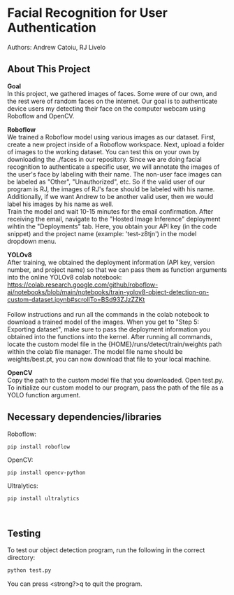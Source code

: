 # Facial Recognition for User Authentication
Authors: Andrew Catoiu, RJ Livelo

## About This Project
<strong>Goal</strong><br>
In this project, we gathered images of faces. Some were of our own, and the rest were of random faces on the internet. Our goal is to authenticate device users my detecting their face on the computer webcam using Roboflow and OpenCV.<br>

<strong>Roboflow</strong><br>
We trained a Roboflow model using various images as our dataset. First, create a new project inside of a Roboflow workspace. Next, upload a folder of images to the working dataset. You can test this on your own by downloading the ./faces in our repository. Since we are doing facial recognition to authenticate a specific user, we will annotate the images of the user's face by labeling with their name. The non-user face images can be labeled as "Other", "Unauthorized", etc. So if the valid user of our program is RJ, the images of RJ's face should be labeled with his name. Additionally, if we want Andrew to be another valid user, then we would label his images by his name as well.
<br>
Train the model and wait 10-15 minutes for the email confirmation. After receiving the email, navigate to the "Hosted Image Inference" deployment wihtin the "Deployments" tab. Here, you obtain your API key (in the code snippet) and the project name (example: 'test-z8tjn') in the model dropdown menu.
<br>

<strong>YOLOv8</strong><br>
After training, we obtained the deployment information (API key, version number, and project name) so that we can pass them as function arguments into the online YOLOv8 colab notebook:<br>
https://colab.research.google.com/github/roboflow-ai/notebooks/blob/main/notebooks/train-yolov8-object-detection-on-custom-dataset.ipynb#scrollTo=BSd93ZJzZZKt
<br><br>
Follow instructions and run all the commands in the colab notebook to download a trained model of the images. When you get to "Step 5: Exporting dataset", make sure to pass the deployment information you obtained into the functions into the kernel. After running all commands, locate the custom model file in the {HOME}/runs/detect/train/weights path within the colab file manager. The model file name should be weights/best.pt, you can now download that file to your local machine.
<br>

<strong>OpenCV</strong><br>
Copy the path to the custom model file that you downloaded. Open test.py. To initialize our custom model to our program, pass the path of the file as a YOLO function argument.
<br>

## Necessary dependencies/libraries
Roboflow:
```
pip install roboflow
```

OpenCV:
```
pip install opencv-python
```

Ultralytics:
```
pip install ultralytics
```
<br>


## Testing
To test our object detection program, run the following in the correct directory:

```bash
python test.py
```

You can press <strong?>q</strong> to quit the program.